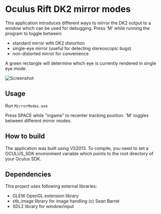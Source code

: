 Oculus Rift DK2 mirror modes
================

This application introduces different ways to mirror the DK2 output to a window which can be used for debugging. Press 'M' while running the program to toggle between:
- standard mirror with DK2 distortion
- single-eye mirror (useful for detecting stereoscopic bugs)
- non-distorted mirror for convenience

A green rectangle will determine which eye is currently rendered in single eye mode.

![Screenshot](http://kondrak.info/images/vr_mirror1.png?raw=true)

Usage
-----
Run <code>MirrorModes.exe</code>

Press SPACE while "ingame" to recenter tracking position. 'M' toggles between different mirror modes.

How to build
-------
The application was built using VS2013. To compile, you need to set a OCULUS_SDK environment variable which points to the root directory of your Oculus SDK.

Dependencies
-------
This project uses following external libraries:

- GLEW OpenGL extension library
- stb_image library for image handling (c) Sean Barret
- SDL2 library for window/input 
